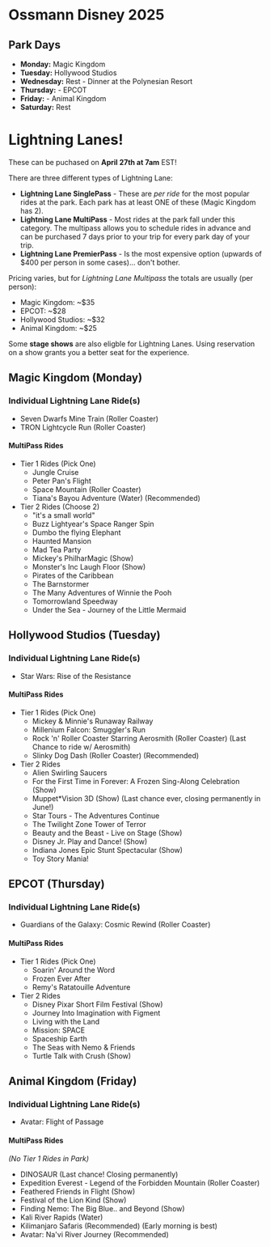 # Ossmann Disney 2025

## Park Days

* **Monday:** Magic Kingdom
* **Tuesday:** Hollywood Studios
* **Wednesday:** Rest - Dinner at the Polynesian Resort
* **Thursday:** - EPCOT
* **Friday:** - Animal Kingdom
* **Saturday:** Rest

# Lightning Lanes!
These can be puchased on **April 27th at 7am** EST!

There are three different types of Lightning Lane:

* **Lightning Lane SinglePass** - These are *per ride* for the most popular rides at the park. Each park has at least ONE of these (Magic Kingdom has 2).
* **Lightning Lane MultiPass** - Most rides at the park fall under this category. The multipass allows you to schedule rides in advance and can be purchased 7 days prior to your trip for every park day of your trip.
* **Lightning Lane PremierPass** - Is the most expensive option (upwards of $400 per person in some cases)... don't bother. 

Pricing varies, but for *Lightning Lane Multipass* the totals are usually (per person):

* Magic Kingdom: ~$35
* EPCOT: ~$28
* Hollywood Studios: ~$32
* Animal Kingdom: ~$25

Some **stage shows** are also eligble for Lightning Lanes. Using reservation on a show grants you a better seat for the experience.

## Magic Kingdom (Monday)

### Individual Lightning Lane Ride(s)

* Seven Dwarfs Mine Train (Roller Coaster)
* TRON Lightcycle Run (Roller Coaster)

#### MultiPass Rides 

* Tier 1 Rides (Pick One)
  * Jungle Cruise 
  * Peter Pan's Flight
  * Space Mountain (Roller Coaster)
  * Tiana's Bayou Adventure (Water) (Recommended)
* Tier 2 Rides (Choose 2)
  * "it's a small world"
  * Buzz Lightyear's Space Ranger Spin
  * Dumbo the flying Elephant
  * Haunted Mansion
  * Mad Tea Party
  * Mickey's PhilharMagic (Show)
  * Monster's Inc Laugh Floor (Show)
  * Pirates of the Caribbean
  * The Barnstormer
  * The Many Adventures of Winnie the Pooh
  * Tomorrowland Speedway
  * Under the Sea - Journey of the Little Mermaid

## Hollywood Studios (Tuesday)

### Individual Lightning Lane Ride(s)

* Star Wars: Rise of the Resistance

#### MultiPass Rides

* Tier 1 Rides (Pick One)
  * Mickey & Minnie's Runaway Railway
  * Millenium Falcon: Smuggler's Run
  * Rock 'n' Roller Coaster Starring Aerosmith (Roller Coaster) (Last Chance to ride w/ Aerosmith)
  * Slinky Dog Dash (Roller Coaster) (Recommended)
* Tier 2 Rides
  * Alien Swirling Saucers
  * For the First Time in Forever: A Frozen Sing-Along Celebration (Show)
  * Muppet*Vision 3D (Show) (Last chance ever, closing permanently in June!)
  * Star Tours - The Adventures Continue
  * The Twilight Zone Tower of Terror
  * Beauty and the Beast - Live on Stage (Show)
  * Disney Jr. Play and Dance! (Show)
  * Indiana Jones Epic Stunt Spectacular (Show)
  * Toy Story Mania!

## EPCOT (Thursday)

### Individual Lightning Lane Ride(s)

* Guardians of the Galaxy: Cosmic Rewind (Roller Coaster)

#### MultiPass Rides

* Tier 1 Rides (Pick One)
  * Soarin' Around the Word
  * Frozen Ever After 
  * Remy's Ratatouille Adventure
* Tier 2 Rides
  * Disney Pixar Short Film Festival (Show)
  * Journey Into Imagination with Figment
  * Living with the Land
  * Mission: SPACE
  * Spaceship Earth
  * The Seas with Nemo & Friends
  * Turtle Talk with Crush (Show)

## Animal Kingdom (Friday)

### Individual Lightning Lane Ride(s)

* Avatar: Flight of Passage

#### MultiPass Rides
*(No Tier 1 Rides in Park)*

* DINOSAUR (Last chance! Closing permanently)
* Expedition Everest - Legend of the Forbidden Mountain (Roller Coaster)
* Feathered Friends in Flight (Show)
* Festival of the Lion Kind (Show)
* Finding Nemo: The Big Blue.. and Beyond (Show)
* Kali River Rapids (Water)
* Kilimanjaro Safaris (Recommended) (Early morning is best)
* Avatar: Na'vi River Journey (Recommended)

